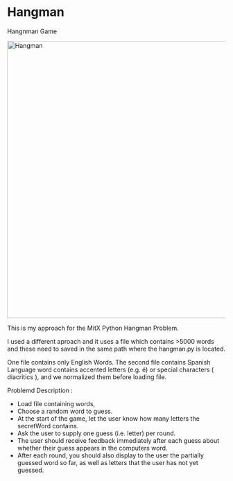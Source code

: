 # Hangman
Hangnman Game

<img width="640" alt="Hangman" src="https://user-images.githubusercontent.com/45074914/70073030-c537eb80-15bd-11ea-9171-c175c480444e.png">


This is my approach for the MitX Python Hangman Problem.

I used a different aproach and it uses a file which contains >5000 words and these need to saved in the same path where the hangman.py is located.

One file contains only English Words. The second file contains Spanish Language word contains accented letters (e.g. é) or special characters ( diacritics ), and we normalized them before loading file.

Problemd Description :

* Load file containing words,
* Choose a random word to guess.
* At the start of the game, let the user know how many letters the secretWord contains.
* Ask the user to supply one guess (i.e. letter) per round.
* The user should receive feedback immediately after each guess about whether their guess appears in the computers word.
* After each round, you should also display to the user the partially guessed word so far, as well as letters that the user has not yet guessed.
